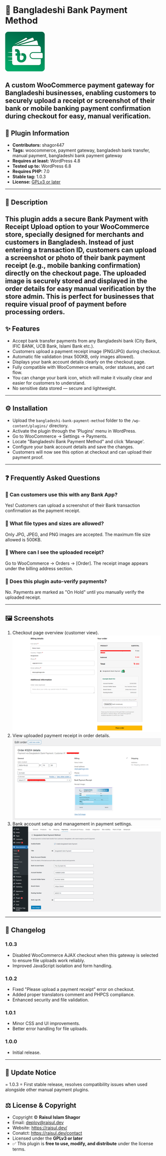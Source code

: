 # 🏦 Bangladeshi Bank Payment Method

![bangladeshi-bank-payment-method](assets/icon-128x128.png)

A custom WooCommerce payment gateway for Bangladeshi businesses, enabling customers to securely upload a receipt or screenshot of their bank or mobile banking payment confirmation during checkout for easy, manual verification.
---

## 📌 Plugin Information
- **Contributors:** shagor447  
- **Tags:** woocommerce, payment gateway, bangladesh bank transfer, manual payment, bangladeshi bank payment gateway
- **Requires at least:** WordPress 4.8  
- **Tested up to:** WordPress 6.8  
- **Requires PHP:** 7.0  
- **Stable tag:** 1.0.3 
- **License:** [GPLv3 or later](https://www.gnu.org/licenses/gpl-3.0.html)

---

## 📖 Description
This plugin adds a secure Bank Payment with Receipt Upload option to your WooCommerce store, specially designed for merchants and customers in Bangladesh. Instead of just entering a transaction ID, customers can upload a screenshot or photo of their bank payment receipt (e.g., mobile banking confirmation) directly on the checkout page. The uploaded image is securely stored and displayed in the order details for easy manual verification by the store admin. This is perfect for businesses that require visual proof of payment before processing orders.
---

## ✨ Features
- Accept bank transfer payments from any Bangladeshi bank (City Bank, IFIC BANK, UCB Bank, Islami Bank etc.).
- Customers upload a payment receipt image (PNG/JPG) during checkout.
- Automatic file validation (max 500KB, only images allowed).
- Displays your bank account details clearly on the checkout page.
- Fully compatible with WooCommerce emails, order statuses, and cart flow.
- You can change your bank icon, which will make it visually clear and easier for customers to understand.
- No sensitive data stored — secure and lightweight.

---

## ⚙️ Installation
- Upload the `bangladeshi-bank-payment-method` folder to the `/wp-content/plugins/` directory.
- Activate the plugin through the 'Plugins' menu in WordPress.
- Go to WooCommerce -> Settings -> Payments.
- Locate "Bangladeshi Bank Payment Method" and click 'Manage'.
- Configure your bank account details and save the changes.
- Customers will now see this option at checkout and can upload their payment proof.

---

## ❓ Frequently Asked Questions

### 🔹 Can customers use this with any Bank App?
Yes! Customers can upload a screenshot of their Bank transaction confirmation as the payment receipt.

### 🔹 What file types and sizes are allowed?
Only JPG, JPEG, and PNG images are accepted. The maximum file size allowed is 500KB.

### 🔹 Where can I see the uploaded receipt?
Go to WooCommerce → Orders → [Order]. The receipt image appears under the billing address section.

### 🔹 Does this plugin auto-verify payments?
No. Payments are marked as "On Hold" until you manually verify the uploaded receipt.

---

## 🖼️ Screenshots
1. Checkout page overview (customer view). ![Checkout page overview (customer view)](assets/screenshot-1.png)
2. View uploaded payment receipt in order details. ![View uploaded payment receipt in order details](assets/screenshot-2.png)
3. Bank account setup and management in payment settings. ![Bank account setup and management in payment settings](assets/screenshot-3.png)

---

## 📝 Changelog

### 1.0.3
- Disabled WooCommerce AJAX checkout when this gateway is selected to ensure file uploads work reliably.
- Improved JavaScript isolation and form handling.

### 1.0.2
- Fixed "Please upload a payment receipt" error on checkout.
- Added proper translators comment and PHPCS compliance.
- Enhanced security and file validation.

### 1.0.1
- Minor CSS and UI improvements.
- Better error handling for file uploads.

### 1.0.0
- Initial release.

---

## 📢 Update Notice
= 1.0.3 = First stable release, resolves compatibility issues when used alongside other manual payment plugins.

## ⚖️ License & Copyright
- Copyright © **Raisul Islam Shagor** 
- Email: deploy@raisul.dev
- Website: https://raisul.dev/
- Conatct: https://raisul.dev/contact
- Licensed under the **GPLv3 or later**  
- ✅ This plugin is **free to use, modify, and distribute** under the license terms.
